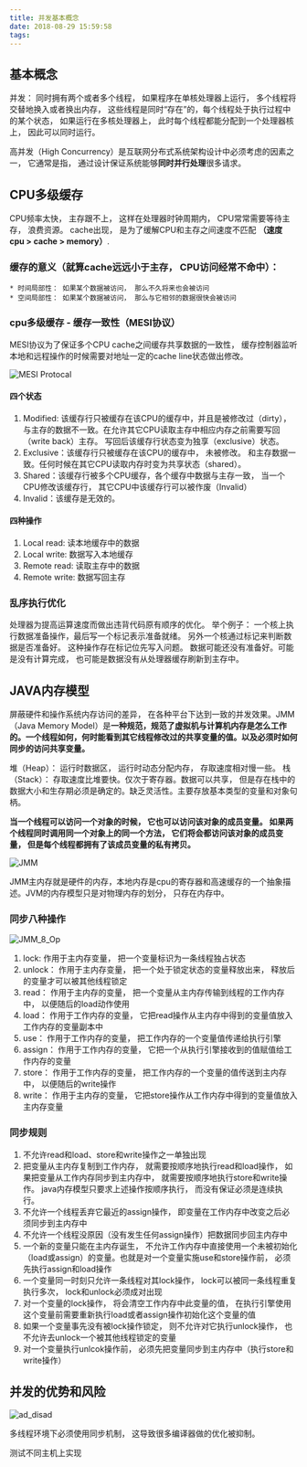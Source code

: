 ```yaml
---
title: 并发基本概念
date: 2018-08-29 15:59:58
tags:
---
```


## 基本概念

并发： 同时拥有两个或者多个线程， 如果程序在单核处理器上运行， 多个线程将交替地换入或者换出内存， 这些线程是同时“存在”的，每个线程处于执行过程中的某个状态， 如果运行在多核处理器上， 此时每个线程都能分配到一个处理器核上， 因此可以同时运行。

高并发（High Concurrency）是互联网分布式系统架构设计中必须考虑的因素之一， 它通常是指， 通过设计保证系统能够**同时并行处理**很多请求。


## CPU多级缓存

CPU频率太快， 主存跟不上， 这样在处理器时钟周期内， CPU常常需要等待主存， 浪费资源。 cache出现， 是为了缓解CPU和主存之间速度不匹配 **（速度 cpu > cache > memory）**.

### 缓存的意义（就算cache远远小于主存， CPU访问经常不命中）：
	
	* 时间局部性： 如果某个数据被访问， 那么不久将来也会被访问
	* 空间局部性： 如果某个数据被访问， 那么与它相邻的数据很快会被访问

### cpu多级缓存 - 缓存一致性（MESI协议）

MESI协议为了保证多个CPU cache之间缓存共享数据的一致性， 缓存控制器监听本地和远程操作的时候需要对地址一定的cache line状态做出修改。

![MESI Protocal](MESI_protocal.jpg)

#### 四个状态

1. Modified: 该缓存行只被缓存在该CPU的缓存中，并且是被修改过（dirty），与主存的数据不一致。在允许其它CPU读取主存中相应内存之前需要写回（write back）主存。 写回后该缓存行状态变为独享（exclusive）状态。
2. Exclusive：该缓存行只被缓存在该CPU的缓存中， 未被修改。 和主存数据一致。任何时候在其它CPU读取内存时变为共享状态（shared）。
3. Shared：该缓存行被多个CPU缓存，各个缓存中数据与主存一致， 当一个CPU修改该缓存行， 其它CPU中该缓存行可以被作废（Invalid）
4. Invalid：该缓存是无效的。

#### 四种操作

1. Local read: 读本地缓存中的数据 
2. Local write: 数据写入本地缓存
3. Remote read: 读取主存中的数据
4. Remote write: 数据写回主存

### 乱序执行优化

处理器为提高运算速度而做出违背代码原有顺序的优化。 举个例子：
一个核上执行数据准备操作，最后写一个标记表示准备就绪。 另外一个核通过标记来判断数据是否准备好。 这种操作存在标记位先写入问题。 数据可能还没有准备好。可能是没有计算完成， 也可能是数据没有从处理器缓存刷新到主存中。

## JAVA内存模型

屏蔽硬件和操作系统内存访问的差异， 在各种平台下达到一致的并发效果。JMM（Java Memory Model）是**一种规范，规范了虚拟机与计算机内存是怎么工作的。一个线程如何，何时能看到其它线程修改过的共享变量的值。以及必须时如何同步的访问共享变量。**

堆（Heap）： 运行时数据区， 运行时动态分配内存， 存取速度相对慢一些。
栈（Stack）： 存取速度比堆要快。仅次于寄存器。数据可以共享， 但是存在栈中的数据大小和生存期必须是确定的。缺乏灵活性。主要存放基本类型的变量和对象句柄。

**当一个线程可以访问一个对象的时候， 它也可以访问该对象的成员变量。 如果两个线程同时调用同一个对象上的同一个方法， 它们将会都访问该对象的成员变量， 但是每个线程都拥有了该成员变量的私有拷贝。**

![JMM](JMM.png)

JMM主内存就是硬件的内存，本地内存是cpu的寄存器和高速缓存的一个抽象描述。JVM的内存模型只是对物理内存的划分， 只存在内存中。

### 同步八种操作

![JMM_8_Op](JMM_caozuo.png)

1. lock: 作用于主内存变量， 把一个变量标识为一条线程独占状态 
2. unlock： 作用于主内存变量， 把一个处于锁定状态的变量释放出来， 释放后的变量才可以被其他线程锁定
3. read： 作用于主内存的变量， 把一个变量从主内存传输到线程的工作内存中， 以便随后的load动作使用 
4. load： 作用于工作内存的变量， 它把read操作从主内存中得到的变量值放入工作内存的变量副本中
5. use： 作用于工作内存的变量， 把工作内存的一个变量值传递给执行引擎
6. assign： 作用于工作内存的变量， 它把一个从执行引擎接收到的值赋值给工作内存的变量
7. store： 作用于工作内存的变量， 把工作内存的一个变量的值传送到主内存中， 以便随后的write操作
8. write： 作用于主内存的变量， 它把store操作从工作内存中得到的变量值放入主内存变量

### 同步规则 
1. 不允许read和load、store和write操作之一单独出现
2. 把变量从主内存复制到工作内存， 就需要按顺序地执行read和load操作， 如果把变量从工作内存同步到主内存中， 就需要按顺序地执行store和write操作。 java内存模型只要求上述操作按顺序执行， 而没有保证必须是连续执行。
3. 不允许一个线程丢弃它最近的assign操作， 即变量在工作内存中改变之后必须同步到主内存中
4. 不允许一个线程没原因（没有发生任何assign操作）把数据同步回主内存中
5. 一个新的变量只能在主内存诞生， 不允许工作内存中直接使用一个未被初始化（load或assign）的变量。也就是对一个变量实施use和store操作前， 必须先执行assign和load操作
6. 一个变量同一时刻只允许一条线程对其lock操作， lock可以被同一条线程重复执行多次， lock和unlock必须成对出现
7. 对一个变量的lock操作， 将会清空工作内存中此变量的值， 在执行引擎使用这个变量前需要重新执行load或者assign操作初始化这个变量的值
8. 如果一个变量事先没有被lock操作锁定， 则不允许对它执行unlock操作， 也不允许去unlock一个被其他线程锁定的变量
9. 对一个变量执行unlcok操作前， 必须先把变量同步到主内存中（执行store和write操作）

## 并发的优势和风险

![ad_disad](ad_disad.png)

多线程环境下必须使用同步机制， 这导致很多编译器做的优化被抑制。

测试不同主机上实现




